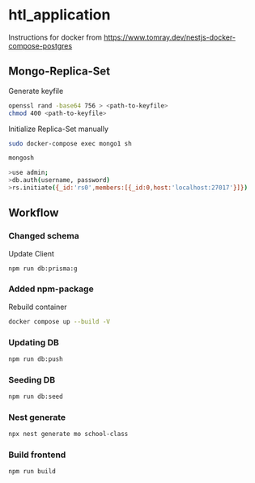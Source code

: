 # htl_application

Instructions for docker from https://www.tomray.dev/nestjs-docker-compose-postgres

## Mongo-Replica-Set
Generate keyfile
```sh
openssl rand -base64 756 > <path-to-keyfile>
chmod 400 <path-to-keyfile>
```
Initialize Replica-Set manually

```sh
sudo docker-compose exec mongo1 sh

mongosh

>use admin;
>db.auth(username, password)
>rs.initiate({_id:'rs0',members:[{_id:0,host:'localhost:27017'}]})

```



## Workflow

### Changed schema
Update Client
```sh
npm run db:prisma:g
```

### Added npm-package
Rebuild container
```sh
docker compose up --build -V
```
### Updating DB
```sh
npm run db:push
```

### Seeding DB
```sh
npm run db:seed
```

### Nest generate
```sh
npx nest generate mo school-class
```

### Build frontend
```sh
npm run build
```

